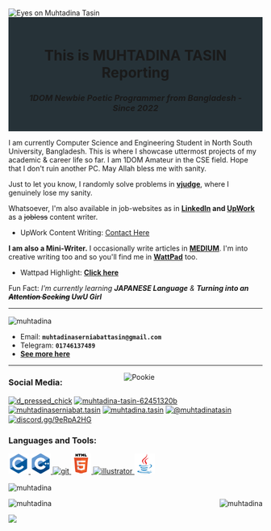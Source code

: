 <img align="center" alt="Eyes on Muhtadina Tasin" width="1000" src="https://github.com/user-attachments/assets/91fcafbe-ac87-4451-b126-b0b84c06bc25">
<div style="background-color: #263238; padding: 20px;">
<h1 align="center">This is MUHTADINA TASIN Reporting</h1>
<h3 align="center"><i>1DOM Newbie Poetic Programmer from Bangladesh - Since 2022</i></h3>
</div>

I am currently Computer Science and Engineering Student in North South University, Bangladesh. This is where I showcase uttermost projects of my academic & career life so far. I am 1DOM Amateur in the CSE field. Hope that I don't ruin another PC. May Allah bless me with sanity.

Just to let you know, I randomly solve problems in **[vjudge](https://vjudge.net/user/tasin49)**, where I genuinely lose my sanity.

Whatsoever, I'm also available in job-websites as in **[LinkedIn](muhtadina-tasin-62451320b) and [UpWork](https://www.upwork.com/freelancers/~015bc5e4ea22de7ac6?mp_source=share)** as a ~~jobless~~ content writer. 
- UpWork Content Writing: [Contact Here](https://www.upwork.com/freelancers/~015bc5e4ea22de7ac6?mp_source=share)

**I am also a Mini-Writer.** I occasionally write articles in **[MEDIUM](https://medium.com/@muhtadinatasin)**. I'm into creative writing too and so you'll find me in **[WattPad](https://www.wattpad.com/user/d_pressed_chicken#:~:text=%40-,d_pressed_chicken,-5)** too.
- Wattpad Highlight: **[Click here](https://www.wattpad.com/story/240618128-i-found-you)**

Fun Fact: *I'm currently learning **JAPANESE Language** & **Turning into an ~~Attention Seeking~~ UwU Girl***

---
<img align="center" src="https://img.shields.io/website?label=muhtadina&style=for-the-badge&url=https://hopp.bio/muhtadina-tasin" alt="muhtadina" />

- Email: **`muhtadinaserniabattasin@gmail.com`**
- Telegram: **`01746137489`**
- **[See more here](https://hopp.bio/muhtadina-tasin)**

---
<!-- ### Blogs posts -->
<!-- BLOG-POST-LIST:START -->
<!-- BLOG-POST-LIST:END -->
<img align="right" alt="Pookie" width="275" src="https://github.com/Muhtadina/muhtadina/assets/116006207/789d307e-b699-4dd5-974d-c98eca2b55e6">
<!--<img align="right" alt="Pookie" width="300" height="100" src="https://i.gifer.com/SsQa.gif">-->

<h3 align="left">Social Media:</h3>
<p align="left">
<a href="https://twitter.com/d_pressed_chick" target="blank"><img align="center" src="https://raw.githubusercontent.com/rahuldkjain/github-profile-readme-generator/master/src/images/icons/Social/twitter.svg" alt="d_pressed_chick" height="30" width="40" /></a>
<a href="https://linkedin.com/in/muhtadina-tasin-62451320b" target="blank"><img align="center" src="https://raw.githubusercontent.com/rahuldkjain/github-profile-readme-generator/master/src/images/icons/Social/linked-in-alt.svg" alt="muhtadina-tasin-62451320b" height="30" width="40" /></a>
<a href="https://fb.com/muhtadinaserniabat.tasin" target="blank"><img align="center" src="https://raw.githubusercontent.com/rahuldkjain/github-profile-readme-generator/master/src/images/icons/Social/facebook.svg" alt="muhtadinaserniabat.tasin" height="30" width="40" /></a>
<a href="https://instagram.com/muhtadina.tasin" target="blank"><img align="center" src="https://raw.githubusercontent.com/rahuldkjain/github-profile-readme-generator/master/src/images/icons/Social/instagram.svg" alt="muhtadina.tasin" height="30" width="40" /></a>
<a href="https://medium.com/@muhtadinatasin" target="blank"><img align="center" src="https://raw.githubusercontent.com/rahuldkjain/github-profile-readme-generator/master/src/images/icons/Social/medium.svg" alt="@muhtadinatasin" height="30" width="40" /></a>
<a href="https://discord.gg/discord.gg/9eRpA2HG" target="blank"><img align="center" src="https://raw.githubusercontent.com/rahuldkjain/github-profile-readme-generator/master/src/images/icons/Social/discord.svg" alt="discord.gg/9eRpA2HG" height="30" width="40" /></a>
</p>

<h3 align="left">Languages and Tools:</h3>
<p align="left"> <a href="https://www.cprogramming.com/" target="_blank" rel="noreferrer"> <img src="https://raw.githubusercontent.com/devicons/devicon/master/icons/c/c-original.svg" alt="c" width="40" height="40"/> </a> <a href="https://www.w3schools.com/cpp/" target="_blank" rel="noreferrer"> <img src="https://raw.githubusercontent.com/devicons/devicon/master/icons/cplusplus/cplusplus-original.svg" alt="cplusplus" width="40" height="40"/> </a> <a href="https://git-scm.com/" target="_blank" rel="noreferrer"> <img src="https://www.vectorlogo.zone/logos/git-scm/git-scm-icon.svg" alt="git" width="40" height="40"/> </a> <a href="https://www.w3.org/html/" target="_blank" rel="noreferrer"> <img src="https://raw.githubusercontent.com/devicons/devicon/master/icons/html5/html5-original-wordmark.svg" alt="html5" width="40" height="40"/> </a> <a href="https://www.adobe.com/in/products/illustrator.html" target="_blank" rel="noreferrer"> <img src="https://www.vectorlogo.zone/logos/adobe_illustrator/adobe_illustrator-icon.svg" alt="illustrator" width="40" height="40"/> </a> <a href="https://www.java.com" target="_blank" rel="noreferrer"> <img src="https://raw.githubusercontent.com/devicons/devicon/master/icons/java/java-original.svg" alt="java" width="40" height="40"/> </a> </p>

<p><img align="center" src="https://github-readme-stats.vercel.app/api/top-langs?username=muhtadina&show_icons=true&title_color=ffffff&icon_color=bb2acf&text_color=daf7dc&bg_color=263238&locale=en&layout=compact" alt="muhtadina" /></p>

<p>&nbsp;<img align="left" src="https://github-readme-stats.vercel.app/api?username=muhtadina&show_icons=true&text_color=daf7dc&c&bg_color=263238&locale=en" alt="muhtadina" /><img align="right" src="https://github-readme-streak-stats.herokuapp.com/?user=muhtadina&show_icons=true&title_color=ffffff&icon_color=bb2acf&text_color=daf7dc&bg_color=263238&locale=en&layout=compact" alt="muhtadina" /></p>

<p><a href="https://visitcount.itsvg.in">
  <img src="https://visitcount.itsvg.in/api?id=TASIN&label=Peek-A-BOO!&color=5&icon=5&pretty=true" />
</a></p>
